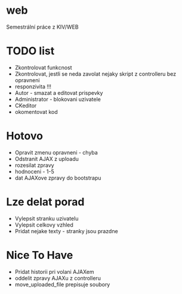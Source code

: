 # web
Semestrální práce z KIV/WEB

# TODO list
* Zkontrolovat funkcnost
* Zkontrolovat, jestli se neda zavolat nejaky skript z controlleru bez opravneni
* responzivita !!!
* Autor - smazat a editovat prispevky
* Administrator - blokovani uzivatele
* CKeditor
* okomentovat kod

# Hotovo
* Opravit zmenu opravneni - chyba
* Odstranit AJAX z uploadu
* rozesilat zpravy
* hodnoceni - 1-5
* dat AJAXove zpravy do bootstrapu

# Lze delat porad
* Vylepsit stranku uzivatelu
* Vylepsit celkovy vzhled
* Pridat nejake texty - stranky jsou prazdne

# Nice To Have
* Pridat historii pri volani AJAXem
* oddelit zpravy AJAXu z controlleru
* move\_uploaded\_file prepisuje soubory
